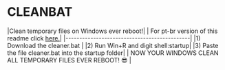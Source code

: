 # CLEANBAT 
|Clean temporary files on Windows ever reboot!|
| For pt-br version of this readme click [here.](https://github.com/cristiancmoises/cleanbat/blob/main/LEIAME.md)|
|---------------------------------------------|
|1) Download the cleaner.bat                  |
|2) Run Win+R and digit shell:startup|
|3) Paste the file cleaner.bat into the startup folder|
| NOW YOUR WINDOWS CLEAN ALL TEMPORARY FILES EVER REBOOT! 😎 |
